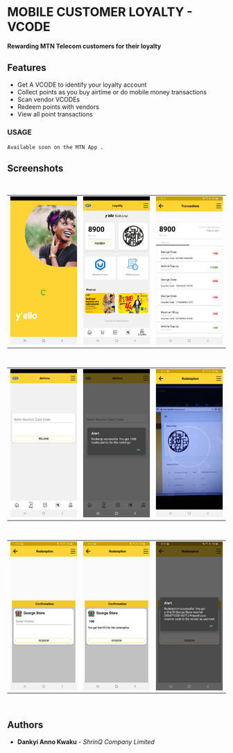 # MOBILE CUSTOMER LOYALTY - VCODE
**Rewarding MTN Telecom customers for their loyalty**

## Features
* Get A VCODE to identify your loyalty account
* Collect points as you buy airtime or do mobile money transactions
* Scan vendor VCODEs
* Redeem points with vendors
* View all point transactions


### USAGE
```
Available soon on the MTN App .
```
## Screenshots
</br>
<div align="center">
   <table align="center" border="0" >
  <tr>
    <td>
      <img width="360" src="1.jpg"/>
    <td>
      <img width="360" src="2.jpg"/>
    </td>
    <td> 
     <img width="360" src="3.jpg"/>
    </td>
  </table>
  </div>
</br>
<div align="center">
  <table align="center" border="0" >
  <tr>
    <td> 
     <img width="360" src="4.jpg"/>
    </td>
    <td> 
     <img width="360" src="5.jpg"/>
    </td>
    <td> 
     <img width="360" src="6.jpg"/>
    </td>
  </tr>
</table>
  </div>
</br>
<div align="center">
  <table align="center" border="0" >
  <tr>
    <td> 
     <img width="360" src="7.jpg"/>
    </td>
    <td> 
     <img width="360" src="8.jpg"/>
    </td>
     <td> 
      <img width="360" src="9.jpg"/>
     </td>
  </tr>
</table>
  </div>
</br>

## Authors

* **Dankyi Anno Kwaku** - *ShrinQ Company Limited*


